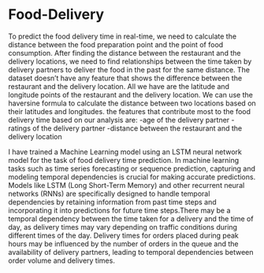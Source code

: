 # Food-Delivery
To predict the food delivery time in real-time, we need to calculate the distance between the food preparation point and the point of food consumption. After finding the distance between the restaurant and the delivery locations, we need to find relationships between the time taken by delivery partners to deliver the food in the past for the same distance.
The dataset doesn’t have any feature that shows the difference between the restaurant and the delivery location. All we have are the latitude and longitude points of the restaurant and the delivery location. We can use the haversine formula to calculate the distance between two locations based on their latitudes and longitudes.
the features that contribute most to the food delivery time based on our analysis are:
-age of the delivery partner
-ratings of the delivery partner
-distance between the restaurant and the delivery location

I have trained a Machine Learning model using an LSTM neural network model for the task of food delivery time prediction. In machine learning tasks such as time series forecasting or sequence prediction, capturing and modeling temporal dependencies is crucial for making accurate predictions. Models like LSTM (Long Short-Term Memory) and other recurrent neural networks (RNNs) are specifically designed to handle temporal dependencies by retaining information from past time steps and incorporating it into predictions for future time steps.There may be a temporal dependency between the time taken for a delivery and the time of day, as delivery times may vary depending on traffic conditions during different times of the day.
Delivery times for orders placed during peak hours may be influenced by the number of orders in the queue and the availability of delivery partners, leading to temporal dependencies between order volume and delivery times.
